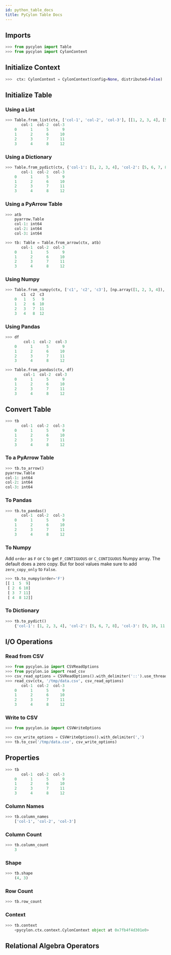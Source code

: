 ```yaml
---
id: python_table_docs
title: PyCylon Table Docs
---
```


## Imports

```python
>>> from pycylon import Table
>>> from pycylon import CylonContext
```

## Initialize Context

```python
>>>  ctx: CylonContext = CylonContext(config=None, distributed=False)
```

## Initialize Table

### Using a List

```python
>>> Table.from_list(ctx, ['col-1', 'col-2', 'col-3'], [[1, 2, 3, 4], [5, 6, 7, 8], [9, 10, 11, 12]])
       col-1  col-2  col-3
    0      1      5      9
    1      2      6     10
    2      3      7     11
    3      4      8     12
```

### Using a Dictionary

```python
>>> Table.from_pydict(ctx, {'col-1': [1, 2, 3, 4], 'col-2': [5, 6, 7, 8], 'col-3': [9, 10, 11, 12]})
       col-1  col-2  col-3
    0      1      5      9
    1      2      6     10
    2      3      7     11
    3      4      8     12
```

### Using a PyArrow Table

```python
>>> atb
    pyarrow.Table
    col-1: int64
    col-2: int64
    col-3: int64

>>> tb: Table = Table.from_arrow(ctx, atb)
       col-1  col-2  col-3
    0      1      5      9
    1      2      6     10
    2      3      7     11
    3      4      8     12
```

### Using Numpy

```python
>>> Table.from_numpy(ctx, ['c1', 'c2', 'c3'], [np.array([1, 2, 3, 4]), np.array([5, 6, 7, 8]), np.array([9, 10, 11, 12])])
       c1  c2  c3
    0   1   5   9
    1   2   6  10
    2   3   7  11
    3   4   8  12
```

### Using Pandas

```python
>>> df
        col-1  col-2  col-3
    0      1      5      9
    1      2      6     10
    2      3      7     11
    3      4      8     12

>>> Table.from_pandas(ctx, df)
        col-1  col-2  col-3
    0      1      5      9
    1      2      6     10
    2      3      7     11
    3      4      8     12
```

## Convert Table

```python
>>> tb
       col-1  col-2  col-3
    0      1      5      9
    1      2      6     10
    2      3      7     11
    3      4      8     12

```

### To a PyArrow Table

```python
>>> tb.to_arrow()
pyarrow.Table
col-1: int64
col-2: int64
col-3: int64
```

### To Pandas

```python
>>> tb.to_pandas()
       col-1  col-2  col-3
    0      1      5      9
    1      2      6     10
    2      3      7     11
    3      4      8     12
```

### To Numpy

Add `order` as `F` or `C` to get `F_CONTIGUOUS` or `C_CONTIGUOUS` Numpy array.
The default does a zero copy. But for bool values make sure to add `zero_copy_only`
to `False`.

```python
>>> tb.to_numpy(order='F')
[[ 1  5  9]
 [ 2  6 10]
 [ 3  7 11]
 [ 4  8 12]]
```

### To Dictionary

```python
>>> tb.to_pydict()
    {'col-1': [1, 2, 3, 4], 'col-2': [5, 6, 7, 8], 'col-3': [9, 10, 11, 12]}
```

## I/O Operations

### Read from CSV

```python
>>> from pycylon.io import CSVReadOptions
>>> from pycylon.io import read_csv
>>> csv_read_options = CSVReadOptions().with_delimiter('::').use_threads(True).block_size(1 << 30)
>>> read_csv(ctx, '/tmp/data.csv', csv_read_options)
       col-1  col-2  col-3
    0      1      5      9
    1      2      6     10
    2      3      7     11
    3      4      8     12
```

### Write to CSV

```python
>>> from pycylon.io import CSVWriteOptions

>>> csv_write_options = CSVWriteOptions().with_delimiter(',')
>>> tb.to_csv('/tmp/data.csv', csv_write_options)
```

## Properties

```python
>>> tb
       col-1  col-2  col-3
    0      1      5      9
    1      2      6     10
    2      3      7     11
    3      4      8     12

```

### Column Names

```python
>>> tb.column_names
    ['col-1', 'col-2', 'col-3']
```

### Column Count

```python
>>> tb.column_count
    3
```

### Shape

```python
>>> tb.shape
    (4, 3)
```

### Row Count

```python
>>> tb.row_count
```

### Context

```python
>>> tb.context
    <pycylon.ctx.context.CylonContext object at 0x7fb4f4d301e0>
```

## Relational Algebra Operators

